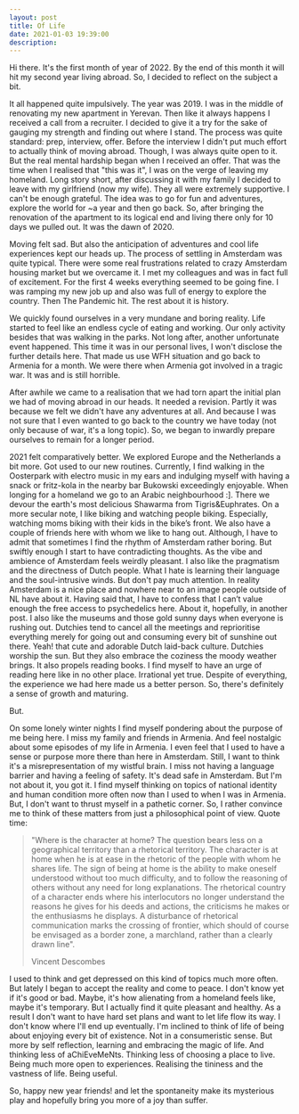 ```yaml
---
layout: post
title: Of Life
date: 2021-01-03 19:39:00
description: 
---
```


Hi there. It's the first month of year of 2022. By the end of this month it will hit my second year living abroad. So, I decided to reflect on the subject a bit.

It all happened quite impulsively. The year was 2019. I was in the middle of renovating my new apartment in Yerevan. Then like it always happens I received a call from a recruiter. I decided to give it a try for the sake of gauging my strength and finding out where I stand. The process was quite standard: prep, interview, offer. Before the interview I didn't put much effort to actually think of moving abroad. Though, I was always quite open to it. But the real mental hardship began when I received an offer. That was the time when I realised that "this was it", I was on the verge of leaving my homeland. Long story short, after discussing it with my family I decided to leave with my girlfriend (now my wife). They all were extremely supportive. I can't be enough grateful. The idea was to go for fun and adventures, explore the world for ~a year and then go back. So, after bringing the renovation of the apartment to its logical end and living there only for 10 days we pulled out. It was the dawn of 2020.

Moving felt sad. But also the anticipation of adventures and cool life experiences kept our heads up. The process of settling in Amsterdam was quite typical. There were some real frustrations related to crazy Amsterdam housing market but we overcame it. I met my colleagues and was in fact full of excitement. For the first 4 weeks everything seemed to be going fine. I was ramping my new job up and also was full of energy to explore the country. Then The Pandemic hit. The rest about it is history. 

We quickly found ourselves in a very mundane and boring reality. Life started to feel like an endless cycle of eating and working. Our only activity besides that was walking in the parks. Not long after, another unfortunate event happened. This time it was in our personal lives, I won't disclose the further details here. That made us use WFH situation and go back to Armenia for a month. We were there when Armenia got involved in a tragic war. It was and is still horrible.

After awhile we came to a realisation that we had torn apart the initial plan we had of moving abroad in our heads. It needed a revision. Partly it was because we felt we didn't have any adventures at all. And because I was not sure that I even wanted to go back to the country we have today (not only because of war, it's a long topic). So, we began to inwardly prepare ourselves to remain for a longer period. 

2021 felt comparatively better. We explored Europe and the Netherlands a bit more. Got used to our new routines. Currently, I find walking in the Oosterpark with electro music in my ears and indulging myself with having a snack or fritz-kola in the nearby bar Bukowski exceedingly enjoyable. When longing for a homeland we go to an Arabic neighbourhood :]. There we devour the earth's most delicious Shawarma from Tigris&Euphrates. On a more secular note, I like biking and watching people biking. Especially, watching moms biking with their kids in the bike’s front. We also have a couple of friends here with whom we like to hang out. Although, I have to admit that sometimes I find the rhythm of Amsterdam rather boring. But swiftly enough I start to have contradicting thoughts. As the vibe and ambience of Amsterdam feels weirdly pleasant. I also like the pragmatism and the directness of Dutch people. What I hate is learning their language and the soul-intrusive winds. But don't pay much attention. In reality Amsterdam is a nice place and nowhere near to an image people outside of NL have about it. Having said that, I have to confess that I can’t value enough the free access to psychedelics here. About it, hopefully, in another post. I also like the museums and those gold sunny days when everyone is rushing out. Dutchies tend to cancel all the meetings and reprioritise everything merely for going out and consuming every bit of sunshine out there. Yeah! that cute and adorable Dutch laid-back culture. Dutchies worship the sun. But they also embrace the coziness the moody weather brings. It also propels reading books. I find myself to have an urge of reading here like in no other place. Irrational yet true. Despite of everything, the experience we had here made us a better person. So, there's definitely a sense of growth and maturing.

But.

On some lonely winter nights I find myself pondering about the purpose of me being here. I miss my family and friends in Armenia. And feel nostalgic about some episodes of my life in Armenia. I even feel that I used to have a sense or purpose more there than here in Amsterdam. Still, I want to think it's a misrepresentation of my wistful brain. I miss not having a language barrier and having a feeling of safety. It's dead safe in Amsterdam. But I'm not about it, you got it. I find myself thinking on topics of national identity and human condition more often now than I used to when I was in Armenia. But, I don't want to thrust myself in a pathetic corner. So, I rather convince me to think of these matters from just a philosophical point of view. Quote time:
>"Where is the character at home? The question bears less on a geographical territory than a rhetorical territory. The character is at home when he is at ease in the rhetoric of the people with whom he shares life. The sign of being at home is the ability to make oneself understood without too much difficulty, and to follow the reasoning of others without any need for long explanations. The rhetorical country of a character ends where his interlocutors no longer understand the reasons he gives for his deeds and actions, the criticisms he makes or the enthusiasms he displays. A disturbance of rhetorical communication marks the crossing of frontier, which should of course be envisaged as a border zone, a marchland, rather than a clearly drawn line".
>
>Vincent Descombes

I used to think and get depressed on this kind of topics much more often. But lately I began to accept the reality and come to peace. I don't know yet if it's good or bad. Maybe, it's how alienating from a homeland feels like, maybe it's temporary. But I actually find it quite pleasant and healthy. As a result I don't want to have hard set plans and want to let life flow its way. I don't know where I'll end up eventually. I'm inclined to think of life of being about enjoying every bit of existence. Not in a consumeristic sense. But more by self reflection, learning and embracing the magic of life. And thinking less of aChiEveMeNts. Thinking less of choosing a place to live. Being much more open to experiences. Realising the tininess and the vastness of life. Being useful.

So, happy new year friends! and let the spontaneity make its mysterious play and hopefully bring you more of a joy than suffer.